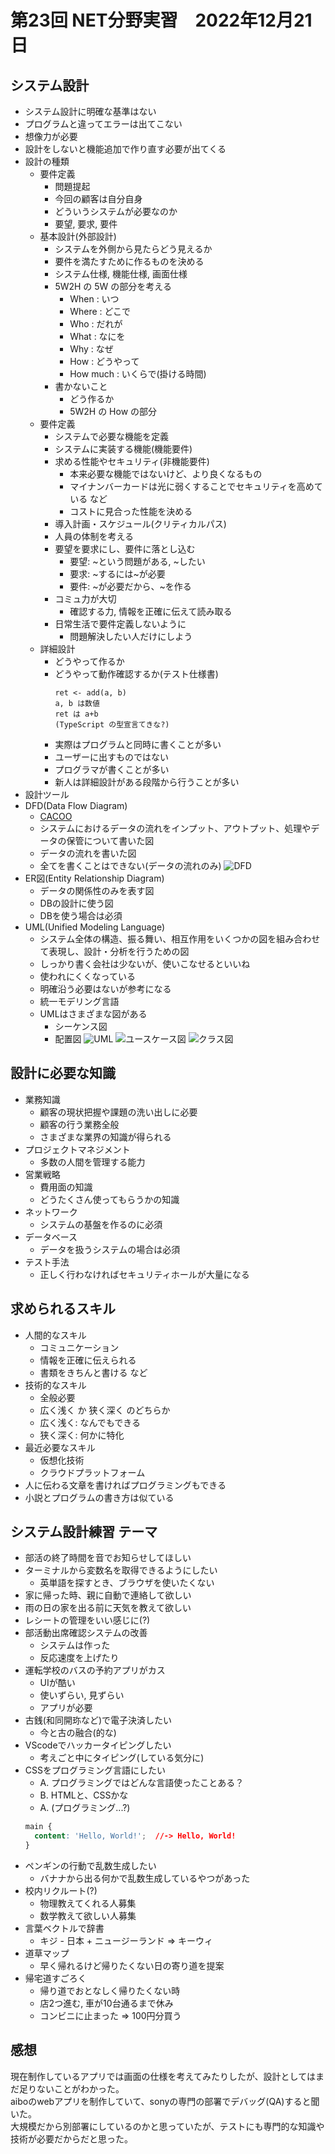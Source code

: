 # 第23回 NET分野実習　2022年12月21日

## システム設計
- システム設計に明確な基準はない
- プログラムと違ってエラーは出てこない
- 想像力が必要
- 設計をしないと機能追加で作り直す必要が出てくる
- 設計の種類
  - 要件定義
    - 問題提起
    - 今回の顧客は自分自身
    - どういうシステムが必要なのか
    - 要望, 要求, 要件
  - 基本設計(外部設計)
    - システムを外側から見たらどう見えるか
    - 要件を満たすために作るものを決める
    - システム仕様, 機能仕様, 画面仕様
    - 5W2H の 5W の部分を考える
      - When  : いつ
      - Where : どこで
      - Who   : だれが
      - What  : なにを
      - Why   : なぜ
      - How   : どうやって
      - How much : いくらで(掛ける時間)
    - 書かないこと
      - どう作るか
      - 5W2H の How の部分
  - 要件定義
    - システムで必要な機能を定義
    - システムに実装する機能(機能要件)
    - 求める性能やセキュリティ(非機能要件)
      - 本来必要な機能ではないけど、より良くなるもの
      - マイナンバーカードは光に弱くすることでセキュリティを高めている など
      - コストに見合った性能を決める
    - 導入計画・スケジュール(クリティカルパス)
    - 人員の体制を考える
    - 要望を要求にし、要件に落とし込む
      - 要望: ~という問題がある, ~したい
      - 要求: ~するには~が必要
      - 要件: ~が必要だから、~を作る
    - コミュ力が大切
      - 確認する力, 情報を正確に伝えて読み取る
    - 日常生活で要件定義しないように
      - 問題解決したい人だけにしよう
  - 詳細設計
    - どうやって作るか
    - どうやって動作確認するか(テスト仕様書)
        ```
        ret <- add(a, b)
        a, b は数値
        ret は a+b
        (TypeScript の型宣言てきな?)
        ```
    - 実際はプログラムと同時に書くことが多い
    - ユーザーに出すものではない
    - プログラマが書くことが多い
    - 新人は詳細設計がある段階から行うことが多い
- 設計ツール
- DFD(Data Flow Diagram)
  - [CACOO](https://cacoo.com/ja/)
  - システムにおけるデータの流れをインプット、アウトプット、処理やデータの保管について書いた図
  - データの流れを書いた図
  - 全てを書くことはできない(データの流れのみ)
  ![DFD](images/dfd.png)
- ER図(Entity Relationship Diagram)
  - データの関係性のみを表す図
  - DBの設計に使う図
  - DBを使う場合は必須
- UML(Unified Modeling Language)
  - システム全体の構造、振る舞い、相互作用をいくつかの図を組み合わせて表現し、設計・分析を行うための図
  - しっかり書く会社は少ないが、使いこなせるといいね
  - 使われにくくなっている
  - 明確沿う必要はないが参考になる
  - 統一モデリング言語
  - UMLはさまざまな図がある
    - シーケンス図
    - 配置図
    ![UML](images/uml.png)
    ![ユースケース図](images/usecase.gif)
    ![クラス図](images/class.jpeg)

## 設計に必要な知識
- 業務知識
  - 顧客の現状把握や課題の洗い出しに必要
  - 顧客の行う業務全般
  - さまざまな業界の知識が得られる
- プロジェクトマネジメント
  - 多数の人間を管理する能力
- 営業戦略
  - 費用面の知識
  - どうたくさん使ってもらうかの知識
- ネットワーク 
  - システムの基盤を作るのに必須
- データベース
  - データを扱うシステムの場合は必須
- テスト手法
  - 正しく行わなければセキュリティホールが大量になる

## 求められるスキル
- 人間的なスキル
  - コミュニケーション
  - 情報を正確に伝えられる
  - 書類をきちんと書ける など
- 技術的なスキル
  - 全般必要
  - 広く浅く か 狭く深く のどちらか
  - 広く浅く: なんでもできる
  - 狭く深く: 何かに特化
- 最近必要なスキル
  - 仮想化技術
  - クラウドプラットフォーム
- 人に伝わる文章を書ければプログラミングもできる
- 小説とプログラムの書き方は似ている

## システム設計練習 テーマ
- 部活の終了時間を音でお知らせしてほしい
- ターミナルから変数名を取得できるようにしたい
  - 英単語を探すとき、ブラウザを使いたくない
- 家に帰った時、親に自動で連絡して欲しい
- 雨の日の家を出る前に天気を教えて欲しい
- レシートの管理をいい感じに(?)
- 部活動出席確認システムの改善
  - システムは作った
  - 反応速度を上げたり
- 運転学校のバスの予約アプリがカス
  - UIが酷い
  - 使いずらい, 見ずらい
  - アプリが必要
- 古銭(和同開珎など)で電子決済したい
  - 今と古の融合(的な)
- VScodeでハッカータイピングしたい
  - 考えごと中にタイピング(している気分に)
- CSSをプログラミング言語にしたい
  - A. プログラミングではどんな言語使ったことある？
  - B. HTMLと、CSSかな
  - A. (プログラミング...?)
  ```css
  main {
    content: 'Hello, World!';  //-> Hello, World!
  }
  ```
- ペンギンの行動で乱数生成したい
  - バナナから出る何かで乱数生成しているやつがあった
- 校内リクルート(?)
  - 物理教えてくれる人募集
  - 数学教えて欲しい人募集
- 言葉ベクトルで辞書
  - キジ - 日本 + ニュージーランド => キーウィ
- 道草マップ
  - 早く帰れるけど帰りたくない日の寄り道を提案
- 帰宅道すごろく
  - 帰り道でおとなしく帰りたくない時
  - 店2つ進む, 車が10台通るまで休み
  - コンビニに止まった => 100円分買う

## 感想
現在制作しているアプリでは画面の仕様を考えてみたりしたが、設計としてはまだ足りないことがわかった。  
aiboのwebアプリを制作していて、sonyの専門の部署でデバッグ(QA)すると聞いた。  
大規模だから別部署にしているのかと思っていたが、テストにも専門的な知識や技術が必要だからだと思った。
